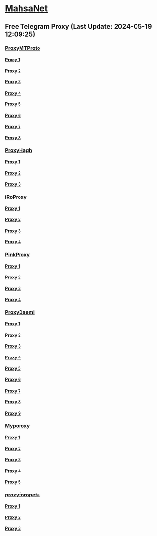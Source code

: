 
# [MahsaNet](https://t.me/mahsa_net)
## Free Telegram Proxy (Last Update: 2024-05-19 12:09:25)
### [ProxyMTProto](https://t.me/ProxyMTProto)
#### [Proxy 1](tg://proxy?server=bezan-rosh.rubika-iir.co.uk.&port=443&secret=eeaa2b136ab43e64286cd737a2136ec9326170742d6d6972726f722d6b65726e656c2e6f7267)
#### [Proxy 2](tg://proxy?server=bezan-rosh.rubika-iir.co.uk.&port=443&secret=eeaa2b136ab43e64286cd737a2136ec9326170742d6d6972726f722d6b65726e656c2e6f7267)
#### [Proxy 3](tg://proxy?server=vasl.rubika-iir.co.uk.&port=443&secret=eeaa2b136ab43e64286cd737a2136ec9326170742d6d6972726f722d6b65726e656c2e6f7267)
#### [Proxy 4](tg://proxy?server=vasl.rubika-iir.co.uk.&port=443&secret=eeaa2b136ab43e64286cd737a2136ec9326170742d6d6972726f722d6b65726e656c2e6f7267)
#### [Proxy 5](tg://proxy?server=sharfantablou.com.priceactiontrading.ir.aryapet.com.navidmobile.com.aqc.ir.puadhesives.net.tahatech.ir.plask-ala.com.aydeniz.co.steelsadaf.com.zarzamin.ir.f-ekre--to.com.e-t-ab-lighat.ir.emdadadmin.com.mesbahmousavi.org.shahidanafghahi.ir.cariantel.info.&port=443&secret=3dpBFlW2hP6Hq_WOwiNeKBY%3D)
#### [Proxy 6](tg://proxy?server=ptsc.ir.andisheh-bartar.com.2020eshop.ir.ebort.ir.shiasearch.ir.nsun.co.olyaclinic.net.king-movies.ir.atinsanatemertat.com.ilkacountertop.com.takkalastore.com.samitco.com.nordi-cgt.se.leilarezadad.com.illaystudio.com.lilservers.com.2kg.ir.cariantel.info&port=443&secret=eeda411655b684fe87abf58ec2235e28167765622e62616c652e6972)
#### [Proxy 7](tg://proxy?server=cloudflare.com.nokia.com.do_you.want_to.clash_without.this.www.microsoft.com.there_is_no.place_like.localhost.www.bing.com.count_with_me.cyou.net.digikala.com.msn.com.bsi.ir.enamad.ir.now_sudo.again_to_fight.everyone.i_am.owne-rino-tdl1.co.uk.&port=000000000000000000000000000000000000000000000000000000000000000000000000000007443&secret=FgMBAgABAAH8AwOG4kw63QBQ)
#### [Proxy 8](tg://proxy?server=cloudflare.com.nokia.com.do_you.want_to.clash_without.this.www.microsoft.com.there_is_no.place_like.localhost.www.bing.com.count_with_me.cyou.net.digikala.com.msn.com.bsi.ir.enamad.ir.now_sudo.again_to_fight.everyone.i_am.kusi-mo3i.lat.&port=000000000000000000000000000000000000000000000000000000000000000000000000000007443&secret=FgMBAgABAAH8AwOG4kw63QBQ)
### [ProxyHagh](https://t.me/ProxyHagh)
#### [Proxy 1](tg://proxy?server=vasl.rubika-iir.co.uk.&port=443&secret=eeaa2b136ab43e64286cd737a2136ec9326170742d6d6972726f722d6b65726e656c2e6f7267)
#### [Proxy 2](tg://proxy?server=vasl.rubika-iir.co.uk.&port=443&secret=eeaa2b136ab43e64286cd737a2136ec9326170742d6d6972726f722d6b65726e656c2e6f7267)
#### [Proxy 3](tg://proxy?server=vasl.rubika-iir.co.uk.&port=443&secret=eeaa2b136ab43e64286cd737a2136ec9326170742d6d6972726f722d6b65726e656c2e6f7267)
### [iRoProxy](https://t.me/iRoProxy)
#### [Proxy 1](tg://proxy?server=103.69.224.27&port=280&secret=FgMBAgABAAH8AwOG4kw63Q%3D%3D)
#### [Proxy 2](tg://proxy?server=103.69.224.51&port=280&secret=FgMBAgABAAH8AwOG4kw63Q%3D%3D)
#### [Proxy 3](tg://proxy?server=103.69.224.42&port=270&secret=FgMBAgABAAH8AwOG4kw63Q%3D%3D)
#### [Proxy 4](tg://proxy?server=103.69.224.61&port=280&secret=FgMBAgABAAH8AwOG4kw63Q%3D%3D)
### [PinkProxy](https://t.me/PinkProxy)
#### [Proxy 1](tg://proxy?server=204.12.192.221&port=443&secret=ee1603010200010001fc030386e24c3add6170742d6b65726e656c2e6f7267)
#### [Proxy 2](tg://proxy?server=103.69.224.42&port=270&secret=FgMBAgABAAH8AwOG4kw63Q%3D%3D)
#### [Proxy 3](tg://proxy?server=50.7.85.219&port=443&secret=eee7ce9f4679bfc87bb93390ed56e2c9686170742d6d6972726f722e6f7267)
#### [Proxy 4](tg://proxy?server=88.80.135.41&port=54403&secret=FgMBAgABAAH8AwOG4kw63Q)
### [ProxyDaemi](https://t.me/ProxyDaemi)
#### [Proxy 1](tg://proxy?server=185.115.161.239&port=67&secret=FgMBAgABAAH8AwOG4kw63Q)
#### [Proxy 2](tg://proxy?server=Hezarsh-Mashal0.co.uk.khodnevisc6-bhgrio9.co.uk.&port=7443&secret=FgMBAgABAAH8AwOG4kw63QBQ)
#### [Proxy 3](tg://proxy?server=77.238.237.231&port=6&secret=FgMBAgABAAH8AwOG4kw63QtY2RueWVrdGFuZXQuY29tZmFyYWthdi5jb212YW4ubmFqdmEuY29tAAAAAAAAAAAAAAAAAAAAAAAAAAAAAAAAAAA)
#### [Proxy 4](tg://proxy?server=Hezarsh-Mashal0.co.uk.khodnevisc6-bhgrio9.co.uk.&port=7443&secret=FgMBAgABAAH8AwOG4kw63QBQ)
#### [Proxy 5](tg://proxy?server=95.142.46.129&port=34456&secret=3RYDAQIAAQAB_AMDhuJMOt0AAAAAAAAAAAAAC1jZG4AAAB5ZWt0YW5ldC5jb21mYXJha2F2LmNvbXZhbi5uYWp2YS5jb20AAAAAAAAAAAAAAAAAAAAAAAAAAAAAAAA==)
#### [Proxy 6](tg://proxy?server=65.109.180.149&port=8&secret=FgMBAgABAAH8AwOG4kw63Q%3D%3D)
#### [Proxy 7](tg://proxy?server=103.69.224.27&port=280&secret=FgMBAgABAAH8AwOG4kw63Q%3D%3D)
#### [Proxy 8](tg://proxy?server=91.107.141.72&port=61348&secret=FgMBAgABAAH8AwOG4kw63Q%3D%3D)
#### [Proxy 9](tg://proxy?server=79.127.227.157&port=4443&secret=FgMBAgABAAH8AwOG4kw63Q)
### [Myporoxy](https://t.me/Myporoxy)
#### [Proxy 1](tg://proxy?server=cloudflare.com.nokia.com.co.uk.do_yo.want_to.clash_with.this.www.microsoft.com.there_is_no.place_like.localhost.www.bing.com.count_with_me.cyou.net.digikala.com.msn.com.bsi.ir.enamad.ir.now_sudo.again_to_fight.everyone.i_am.the_internet.rambotan.sbs.&port=9060&secret=FpABAiIBhwH8AwOG42xL3Q==)
#### [Proxy 2](tg://proxy?server=cloudflare.com.nokia.com.co.uk.do_yo.want_to.clash_with.this.www.microsoft.com.there_is_no.place_like.localhost.www.bing.com.count_with_me.cyou.net.digikala.com.msn.com.bsi.ir.enamad.now_sudo.again_to_fight.everyone.i_am.the_internet.sheverletsitra.sbs.&port=2040&secret=FpABAiIBhwH8AwOG42xL3Q==)
#### [Proxy 3](tg://proxy?server=cloudflare.com.nokia.com.co.uk.do_yo.want_to.clash_with.this.www.microsoft.com.there_is_no.place_like.localhost.www.bing.com.count_with_me.cyou.net.digikala.com.msn.com.bsi.ir.enamad.ir.now_sudo.again_to_fight.everyone.i_am.the_internet.rambotan.sbs.&port=9060&secret=FpABAiIBhwH8AwOG42xL3Q==)
#### [Proxy 4](tg://proxy?server=cloudflare.com.nokia.com.co.uk.do_yo.want_to.clash_with.this.www.microsoft.com.there_is_no.place_like.localhost.www.bing.com.count_with_me.cyou.net.digikala.com.msn.com.bsi.ir.enamad.ir.now_sudo.again_to_fight.everyone.i_am.the_internet.rambotan.sbs.&port=9060&secret=FpABAiIBhwH8AwOG42xL3Q==)
#### [Proxy 5](tg://proxy?server=cloudflare.com.nokia.com.co.uk.do_yo.want_to.clash_with.this.www.microsoft.com.there_is_no.place_like.localhost.www.bing.com.count_with_me.cyou.net.digikala.com.msn.com.bsi.ir.enamad.ir.now_sudo.again_to_fight.everyone.i_am.the_internet.rambotan.sbs.&port=9060&secret=FpABAiIBhwH8AwOG42xL3Q==)
### [proxyforopeta](https://t.me/proxyforopeta)
#### [Proxy 1](tg://proxy?server=cloudflare.com.nokia.com.co.uk.do_yo.want_to.clash_with.this.www.microsoft.com.there_is_no.place_like.localhost.www.bing.com.count_with_me.cyou.net.digikala.com.msn.com.bsi.ir.enamad.ir.now_sudo.again_to_fight.everyone.i_am.the_internet.ramcover.sbs.&port=7667&secret=FpABAiIBhwH8AwOG42xL3Q==)
#### [Proxy 2](tg://proxy?server=ptsc.ir.andisheh-bartar.com.2020eshop.ir.ebort.ir.shiasearch.ir.nsun.co.olyaclinic.net.king-movies.ir.atinsanatemertat.com.ilkacountertop.com.takkalastore.com.samitco.com.nordi-cgt.se.leilarezadad.com.illaystudio.com.lilservers.com.2kg.ir.cariantel.info&port=443&secret=eeda411655b684fe87abf58ec2235e28167765622e62616c652e6972)
#### [Proxy 3](tg://proxy?server=cloudflare.com.nokia.com.do_you.want_to.clash_without.this.www.microsoft.com.there_is_no.place_like.localhost.www.bing.com.count_with_me.cyou.net.digikala.com.msn.com.bsi.ir.enamad.ir.now_sudo.again_to_fight.everyone.i_am.owne-rino-tdl1.co.uk.&port=000000000000000000000000000000000000000000000000000000000000000000000000000007443&secret=FgMBAgABAAH8AwOG4kw63QBQ)

    